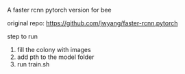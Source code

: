  A faster rcnn pytorch version for bee
 
 original repo: https://github.com/jwyang/faster-rcnn.pytorch
 
 step to run
 
 1) fill the colony with images
 2) add pth to the model folder
 3) run train.sh
